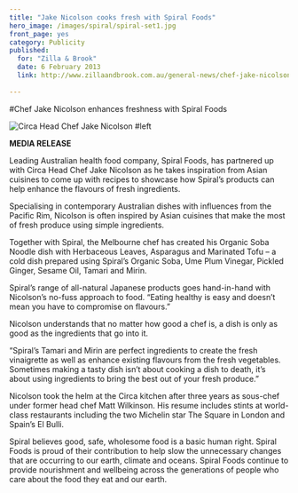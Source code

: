 ```yaml
---
title: "Jake Nicolson cooks fresh with Spiral Foods"
hero_image: /images/spiral/spiral-set1.jpg
front_page: yes
category: Publicity
published:
  for: "Zilla & Brook"
  date: 6 February 2013
  link: http://www.zillaandbrook.com.au/general-news/chef-jake-nicolson-enhances-freshness-with-spiral%E2%80%99s-authentic-japanese-ingredients/
 
---
```


#Chef Jake Nicolson enhances freshness with Spiral Foods

![Circa Head Chef Jake Nicolson #left](/images/spiral/jn_spiralfoods.jpg)

**MEDIA RELEASE**

Leading Australian health food company, Spiral Foods, has partnered up with Circa Head Chef Jake Nicolson as he takes inspiration from Asian cuisines to come up with recipes to showcase how Spiral’s products can help enhance the flavours of fresh ingredients.

Specialising in contemporary Australian dishes with influences from the Pacific Rim, Nicolson is often inspired by Asian cuisines that make the most of fresh produce using simple ingredients.

Together with Spiral, the Melbourne chef has created his Organic Soba Noodle dish with Herbaceous Leaves, Asparagus and Marinated Tofu – a cold dish prepared using Spiral’s Organic Soba, Ume Plum Vinegar, Pickled Ginger, Sesame Oil, Tamari and Mirin.

Spiral’s range of all-natural Japanese products goes hand-in-hand with Nicolson’s no-fuss approach to food. “Eating healthy is easy and doesn’t mean you have to compromise on flavours.”

Nicolson understands that no matter how good a chef is, a dish is only as good as the ingredients that go into it.

“Spiral’s Tamari and Mirin are perfect ingredients to create the fresh vinaigrette as well as enhance existing flavours from the fresh vegetables. Sometimes making a tasty dish isn’t about cooking a dish to death, it’s about using ingredients to bring the best out of your fresh produce.”

Nicolson took the helm at the Circa kitchen after three years as sous-chef under former head chef Matt Wilkinson. His resume includes stints at world-class restaurants including the two Michelin star The Square in London and Spain’s El Bulli.

Spiral believes good, safe, wholesome food is a basic human right. Spiral Foods is proud of their contribution to help slow the unnecessary changes that are occurring to our earth, climate and oceans. Spiral Foods continue to provide nourishment and wellbeing across the generations of people who care about the food they eat and our earth.
